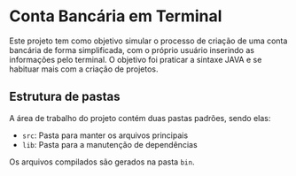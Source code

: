 # Conta Bancária em Terminal

Este projeto tem como objetivo simular o processo de criação de uma conta bancária de forma simplificada, com o próprio usuário inserindo as informações pelo terminal. O objetivo foi praticar a sintaxe JAVA e se habituar mais com a criação de projetos.

## Estrutura de pastas

A área de trabalho do projeto contém duas pastas padrões, sendo elas:

- `src`: Pasta para manter os arquivos principais
- `lib`: Pasta para a manutenção de dependências

Os arquivos compilados são gerados na pasta `bin`.
